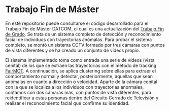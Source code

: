 # Trabajo Fin de Máster

En este repositorio puede consultarse el código desarrollado para el Trabajo Fin de Máster DATCOM, el cual es una actualización del [Trabajo Fin de Grado](https://github.com/laurahernandezm/TFG). Se trata de un sistema completo de detección y reconocimiento facial de individuos con trayectorias anómalas. Para probar el sistema completo, se montó un sistema CCTV formado por tres cámaras con puntos de vista diferentes y se ha creado un conjunto de vídeos propio. 

El sistema implementado toma como entrada una serie de vídeos (vista cenital) de los que se extraen las trayectorias con el método de tracking [FairMOT](https://github.com/ifzhang/FairMOT). A continuación, se aplica clustering sobre ellas para extraer el comportamiento normal y detectar, posteriormente, aquellas que sean anómalas en cuanto a dirección o velocidad. Aparte de la cámara cenital con la que se localiza a los individuos con trayectorias anormales, contamos con dos cámaras más, con puntos de vista diferentes, para reidentificar a estas personas dentro del Circuito Cerrado de Televisión y realizar el reconocimiento facial que confirme su identidad.
